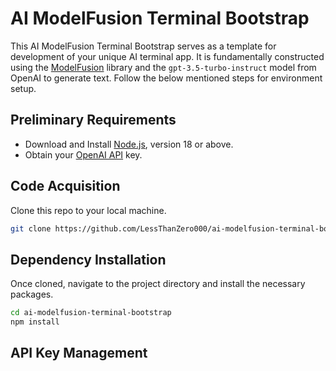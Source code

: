 
# AI ModelFusion Terminal Bootstrap

This AI ModelFusion Terminal Bootstrap serves as a template for development of your unique AI terminal app. It is fundamentally constructed using the [ModelFusion](https://modelfusion.dev) library and the `gpt-3.5-turbo-instruct` model from OpenAI to generate text. Follow the below mentioned steps for environment setup.

## Preliminary Requirements

- Download and Install [Node.js](https://nodejs.org/en/download/), version 18 or above.
- Obtain your [OpenAI API](https://platform.openai.com/overview) key.

## Code Acquisition

Clone this repo to your local machine.

```sh
git clone https://github.com/LessThanZero000/ai-modelfusion-terminal-bootstrap.git
```
## Dependency Installation

Once cloned, navigate to the project directory and install the necessary packages.

```sh
cd ai-modelfusion-terminal-bootstrap
npm install
```
## API Key Management
